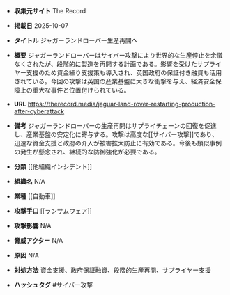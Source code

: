 - **収集元サイト**
The Record

- **掲載日**
2025-10-07

- **タイトル**
ジャガーランドローバー生産再開へ

- **概要**
ジャガーランドローバーはサイバー攻撃により世界的な生産停止を余儀なくされたが、段階的に製造を再開する計画である。影響を受けたサプライヤー支援のため資金繰り支援策も導入され、英国政府の保証付き融資も活用されている。今回の攻撃は英国の産業基盤に大きな衝撃を与え、経済安全保障上の重大な事件と位置付けられている。

- **URL**
https://therecord.media/jaguar-land-rover-restarting-production-after-cyberattack

- **備考**
ジャガーランドローバーの生産再開はサプライチェーンの回復を促進し、産業基盤の安定化に寄与する。攻撃は高度な[[サイバー攻撃]]であり、迅速な資金支援と政府の介入が被害拡大防止に有効である。今後も類似事例の発生が懸念され、継続的な防御強化が必要である。

- **分類**
[[他組織インシデント]]

- **組織名**
N/A

- **業種**
[[自動車]]

- **攻撃手口**
[[ランサムウェア]]

- **攻撃影響**
N/A

- **脅威アクター**
N/A

- **原因**
N/A

- **対処方法**
資金支援、政府保証融資、段階的生産再開、サプライヤー支援

- **ハッシュタグ**
#サイバー攻撃
